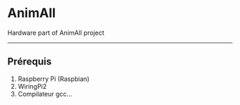 AnimAll
=======

Hardware part of AnimAll project


----

## Prérequis

1. Raspberry Pi (Raspbian)
2. WiringPi2
3. Compilateur gcc...



